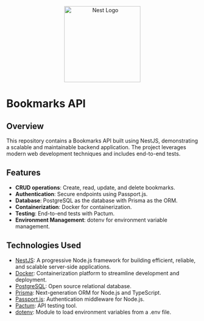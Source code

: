 <p align="center">
  <a href="http://nestjs.com/" target="blank"><img src="https://nestjs.com/img/logo-small.svg" width="200" alt="Nest Logo" /></a>
</p>

[circleci-image]: https://img.shields.io/circleci/build/github/nestjs/nest/master?token=abc123def456
[circleci-url]: https://circleci.com/gh/nestjs/nest

 # Bookmarks API

## Overview

This repository contains a Bookmarks API built using NestJS, demonstrating a scalable and maintainable backend application. The project leverages modern web development techniques and includes end-to-end tests.

## Features

- **CRUD operations**: Create, read, update, and delete bookmarks.
- **Authentication**: Secure endpoints using Passport.js.
- **Database**: PostgreSQL as the database with Prisma as the ORM.
- **Containerization**: Docker for containerization.
- **Testing**: End-to-end tests with Pactum.
- **Environment Management**: dotenv for environment variable management.

## Technologies Used

- [NestJS](https://nestjs.com/): A progressive Node.js framework for building efficient, reliable, and scalable server-side applications.
- [Docker](https://www.docker.com/): Containerization platform to streamline development and deployment.
- [PostgreSQL](https://www.postgresql.org/): Open source relational database.
- [Prisma](https://www.prisma.io/): Next-generation ORM for Node.js and TypeScript.
- [Passport.js](http://www.passportjs.org/): Authentication middleware for Node.js.
- [Pactum](https://pactumjs.github.io/): API testing tool.
- [dotenv](https://github.com/motdotla/dotenv): Module to load environment variables from a .env file.
